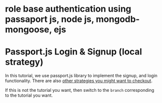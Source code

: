 # role base authentication using passaport js, node js, mongodb-mongoose, ejs 
# Passport.js Login & Signup (local strategy)
In this tutorial, we use passport.js library to implement the signup, and login functionality. There are also [other strategies you might want to checkout](http://passportjs.org/).


If this is not the tutorial you want, then switch to the `branch` corresponding to the tutorial you want.
